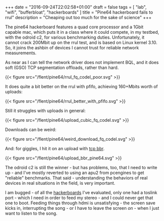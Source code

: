 +++
date = "2016-09-24T22:02:58+01:00"
draft = false
tags = [ "lab", "wifi", "bufferbloat", "hackerboards" ]
title = "Pine64 hackerboard fails to rrul"
description = "Cheaping out too much for the sake of science"
+++

The pine64 hackerboard features a quad core processor and a 1Gbit
capable mac, which puts it in a class where it could compete, in my
testbed, with the odroid c2, for various benchmarking duties.
Unfortunately, it cannot crack 200Mbit up on the rrul test, and is
based on Linux kernel 3.10. So, it joins the ashbin of devices I
cannot trust for reliable network measurements.

As near as I can tell the network driver does not implement BQL, and 
it does soft (GSO) TCP segmentation offloads, rather than hard.

{{< figure src="/flent/pine64/rrul_fq_codel_poor.svg" >}}

It does quite a bit better on the rrul with pfifo, achieving 160+Mbits
worth of uploads:

{{< figure src="/flent/pine64/rrul_better_with_pfifo.svg" >}}

Still it struggles with uploads in general:

{{< figure src="/flent/pine64/upload_cubic_fq_codel.svg" >}}

Downloads can be weird:

{{< figure src="/flent/pine64/weird_download_fq_codel.svg" >}}

And: for giggles, I hit it on an upload with [tcp bbr](/tags/bbr).

{{< figure src="/flent/pine64/upload_bbr_pine64.svg" >}}

The odroid c2 is still the winner - but has problems, too, that I need
to write up - and I've mostly reverted to using an apu2 from pcengines
to get "reliable" benchmarks. That said - understanding the behaviors
of real devices in real situations in the field, is very important.

I am bugged - of all the [hackerboards](/tags/hackerboards) I've
evaluated, only one had a toslink port - which I need in order to feed
my stereo - and I could never get that one to boot. Feeding things
through hdmi is unsatisfying - the screen save kicks in, interrupting
the song - or I have to leave the screen *on* - when I just want to
listen to the song.
